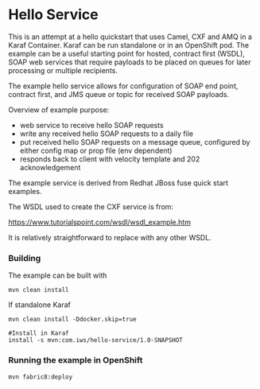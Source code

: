 # Hello Service

This is an attempt at a hello quickstart that uses Camel, CXF and AMQ in a Karaf Container. Karaf can be run standalone or in an OpenShift pod. 
The example can be a useful starting point for hosted, contract first (WSDL), SOAP web services that require payloads to be placed on queues for later processing or multiple recipients.

The example hello service allows for configuration of SOAP end point, contract first, and JMS queue or topic for received SOAP payloads.

Overview of example purpose: 

 *  web service to receive hello SOAP requests
 *  write any received hello SOAP requests to a daily file
 *  put received hello SOAP requests on a message queue, configured by either config map or prop file (env dependent)
 *  responds back to client with velocity template and 202 acknowledgement


The example service is derived from Redhat JBoss fuse quick start examples.

The WSDL used to create the CXF service is from:

https://www.tutorialspoint.com/wsdl/wsdl_example.htm

It is relatively straightforward to replace with any other WSDL.

### Building

The example can be built with

    mvn clean install

If standalone Karaf 

    mvn clean install -Ddocker.skip=true
    
    #Install in Karaf
    install -s mvn:com.iws/hello-service/1.0-SNAPSHOT

### Running the example in OpenShift

    mvn fabric8:deploy 



